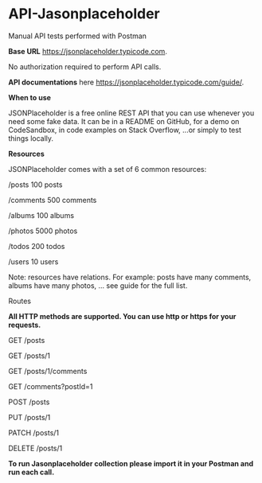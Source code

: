 # API-Jasonplaceholder
Manual API tests performed with Postman



**Base URL** https://jsonplaceholder.typicode.com.


No authorization required to perform API calls.


**API documentations** here https://jsonplaceholder.typicode.com/guide/.


**When to use**

JSONPlaceholder is a free online REST API that you can use whenever you need some fake data. It can be in a README on GitHub, for a demo on CodeSandbox, in code examples on Stack Overflow, ...or simply to test things locally.


**Resources**

JSONPlaceholder comes with a set of 6 common resources:

/posts	100 posts

/comments 500 comments

/albums	100 albums

/photos	5000 photos

/todos	200 todos

/users	10 users

Note: resources have relations. For example: posts have many comments, albums have many photos, ... see guide for the full list.


Routes


**All HTTP methods are supported. You can use http or https for your requests.**


GET	/posts

GET	/posts/1

GET	/posts/1/comments

GET	/comments?postId=1

POST	/posts

PUT	/posts/1

PATCH	/posts/1

DELETE	/posts/1

**To run Jasonplaceholder collection please import it in your Postman and run each call.**
